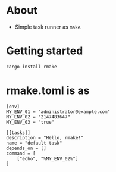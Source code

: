# About

* Simple task runner as `make`.

# Getting started

```bash
cargo install rmake
```

# rmake.toml is as

```
[env]
MY_ENV_01 = "administrator@example.com"
MY_ENV_02 = "2147483647"
MY_ENV_03 = "true"

[[tasks]]
description = "Hello, rmake!"
name = "default task"
depends_on = []
command = [
	["echo", "%MY_ENV_02%"]
]
```
